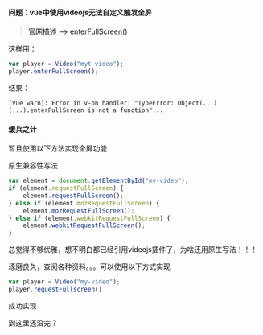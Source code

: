 #### 问题：vue中使用videojs无法自定义触发全屏

> [官网描述 --> enterFullScreen()](https://docs.videojs.com/html5#enterFullScreen)

这样用：

```js
var player = Video("myt-video");
player.enterFullScreen();
```

结果：

```shell
[Vue warn]: Error in v-on handler: "TypeError: Object(...)(...).enterFullScreen is not a function"...
```



#### 缓兵之计

暂且使用以下方法实现全屏功能

原生兼容性写法

```js
var element = document.getElementById("my-video");
if (element.requestFullScreen) {
	element.requestFullScreen();
} else if (element.mozRequestFullScreen) {
	element.mozRequestFullScreen();
} else if (element.webkitRequestFullScreen) {
	element.webkitRequestFullScreen();
}
```

总觉得不够优雅，想不明白都已经引用videojs插件了，为啥还用原生写法！！！

琢磨良久，查阅各种资料。。。可以使用以下方式实现

```js
var player = Video("my-video");
player.requestFullscreen()
```

成功实现

到这里还没完？